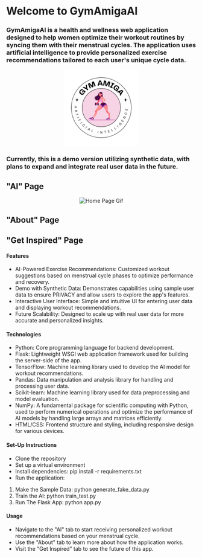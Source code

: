 # Welcome to GymAmigaAI
### GymAmigaAI is a health and wellness web application designed to help women optimize their workout routines by syncing them with their menstrual cycles. The application uses artificial intelligence to provide personalized exercise recommendations tailored to each user's unique cycle data. 
<div align="center">
  <img src="app/static/images/logo.png" alt="Logo" width="200" height="200">
</div>

### Currently, this is a demo version utilizing synthetic data, with plans to expand and integrate real user data in the future.

## "AI" Page

<div align="center">
  <img src="app/static/images/homepage.gif" alt="Home Page Gif" width="900">
</div>

## "About" Page

## "Get Inspired" Page

#### Features
- AI-Powered Exercise Recommendations: Customized workout suggestions based on menstrual cycle phases to optimize performance and recovery.
- Demo with Synthetic Data: Demonstrates capabilities using sample user data to ensure PRIVACY and allow users to explore the app's features.
- Interactive User Interface: Simple and intuitive UI for entering user data and displaying workout recommendations.
- Future Scalability: Designed to scale up with real user data for more accurate and personalized insights.

#### Technologies
- Python: Core programming language for backend development.
- Flask: Lightweight WSGI web application framework used for building the server-side of the app.
- TensorFlow: Machine learning library used to develop the AI model for workout recommendations.
- Pandas: Data manipulation and analysis library for handling and processing user data.
- Scikit-learn: Machine learning library used for data preprocessing and model evaluation.
- NumPy: A fundamental package for scientific computing with Python, used to perform numerical operations and optimize the performance of AI models by handling large arrays and matrices efficiently.
- HTML/CSS: Frontend structure and styling, including responsive design for various devices.

#### Set-Up Instructions
- Clone the repository
- Set up a virtual environment  
- Install dependencies: pip install -r requirements.txt
- Run the application:
1. Make the Sample Data: python generate_fake_data.py
2. Train the AI: python train_test.py
3. Run The Flask App: python app.py 

#### Usage
- Navigate to the "AI" tab to start receiving personalized workout recommendations based on your menstrual cycle.
- Use the "About" tab to learn more about how the application works.
- Visit the "Get Inspired" tab to see the future of this app.
